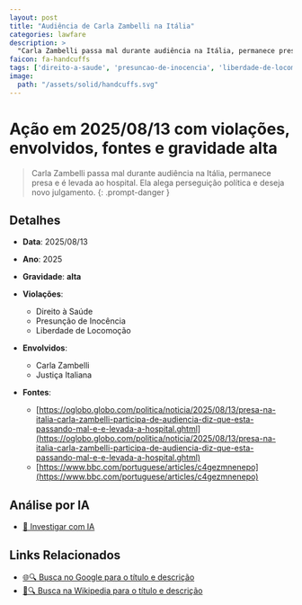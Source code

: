 ```yaml
---
layout: post
title: "Audiência de Carla Zambelli na Itália"
categories: lawfare
description: > 
  "Carla Zambelli passa mal durante audiência na Itália, permanece presa e é levada ao hospital. Ela alega perseguição política e deseja novo julgamento."
faicon: fa-handcuffs
tags: ['direito-a-saude', 'presuncao-de-inocencia', 'liberdade-de-locomocao', 'carla-zambelli', 'justica-italiana', 'gravidade-alta', 'prisao-na-italia', 'perseguicao-politica', 'zambelli', 'exilio']
image:
  path: "/assets/solid/handcuffs.svg"
---
```


# Ação em 2025/08/13 com violações, envolvidos, fontes e gravidade alta

> Carla Zambelli passa mal durante audiência na Itália, permanece presa e é levada ao hospital. Ela alega perseguição política e deseja novo julgamento.
{: .prompt-danger }

## Detalhes
- **Data**: 2025/08/13
- **Ano**: 2025
- **Gravidade**: **alta** <i class="fas fa-handcuffs"></i>

- **Violações**:
  - Direito à Saúde
  - Presunção de Inocência
  - Liberdade de Locomoção
- **Envolvidos**:
  - Carla Zambelli
  - Justiça Italiana
- **Fontes**:
  - [https://oglobo.globo.com/politica/noticia/2025/08/13/presa-na-italia-carla-zambelli-participa-de-audiencia-diz-que-esta-passando-mal-e-e-levada-a-hospital.ghtml](https://oglobo.globo.com/politica/noticia/2025/08/13/presa-na-italia-carla-zambelli-participa-de-audiencia-diz-que-esta-passando-mal-e-e-levada-a-hospital.ghtml)
  - [https://www.bbc.com/portuguese/articles/c4gezmnenepo](https://www.bbc.com/portuguese/articles/c4gezmnenepo)

## Análise por IA
- [🤖 Investigar com IA](https://www.perplexity.ai/search?q=%20Audi%C3%AAncia%20de%20Carla%20Zambelli%20na%20It%C3%A1lia%20Carla%20Zambelli%20passa%20mal%20durante%20audi%C3%AAncia%20na%20It%C3%A1lia%2C%20permanece%20presa%20e%20%C3%A9%20levada%20ao%20hospital.%20Ela%20alega%20persegui%C3%A7%C3%A3o%20pol%C3%ADtica%20e%20deseja%20novo%20julgamento.%20Direito%20%C3%A0%20Sa%C3%BAde%20Presun%C3%A7%C3%A3o%20de%20Inoc%C3%AAncia%20Liberdade%20de%20Locomo%C3%A7%C3%A3o%202025%20gravidade%20alta)

## Links Relacionados
- [🌐🔍 Busca no Google para o título e descrição](https://www.google.com/search?q=%20Audi%C3%AAncia%20de%20Carla%20Zambelli%20na%20It%C3%A1lia%20Carla%20Zambelli%20passa%20mal%20durante%20audi%C3%AAncia%20na%20It%C3%A1lia%2C%20permanece%20presa%20e%20%C3%A9%20levada%20ao%20hospital.%20Ela%20alega%20persegui%C3%A7%C3%A3o%20pol%C3%ADtica%20e%20deseja%20novo%20julgamento.%20Direito%20%C3%A0%20Sa%C3%BAde%20Presun%C3%A7%C3%A3o%20de%20Inoc%C3%AAncia%20Liberdade%20de%20Locomo%C3%A7%C3%A3o%202025%20gravidade%20alta)
- [📖🔍 Busca na Wikipedia para o título e descrição](https://pt.wikipedia.org/w/index.php?search=%20Audi%C3%AAncia%20de%20Carla%20Zambelli%20na%20It%C3%A1lia%20Carla%20Zambelli%20passa%20mal%20durante%20audi%C3%AAncia%20na%20It%C3%A1lia%2C%20permanece%20presa%20e%20%C3%A9%20levada%20ao%20hospital.%20Ela%20alega%20persegui%C3%A7%C3%A3o%20pol%C3%ADtica%20e%20deseja%20novo%20julgamento.%20Direito%20%C3%A0%20Sa%C3%BAde%20Presun%C3%A7%C3%A3o%20de%20Inoc%C3%AAncia%20Liberdade%20de%20Locomo%C3%A7%C3%A3o%202025%20gravidade%20alta)

